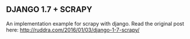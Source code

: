 DJANGO 1.7 + SCRAPY
-------------------

An implementation example for scrapy with django. Read the original post here: http://ruddra.com/2016/01/03/django-1-7-scrapy/